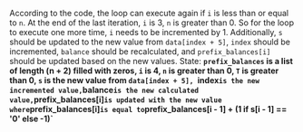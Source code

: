 According to the code, the loop can execute again if `i` is less than or equal to `n`. At the end of the last iteration, `i` is 3, `n` is greater than 0. So for the loop to execute one more time, `i` needs to be incremented by 1. Additionally, `s` should be updated to the new value from `data[index + 5]`, `index` should be incremented, `balance` should be recalculated, and `prefix_balances[i]` should be updated based on the new values.
State: **`prefix_balances` is a list of length (n + 2) filled with zeros, `i` is 4, `n` is greater than 0, `T` is greater than 0, `s` is the new value from `data[index + 5], `index` is the new incremented value, `balance` is the new calculated value, `prefix_balances[i]` is updated with the new value where `prefix_balances[i]` is equal to `prefix_balances[i - 1] + (1 if s[i - 1] == '0' else -1)`**